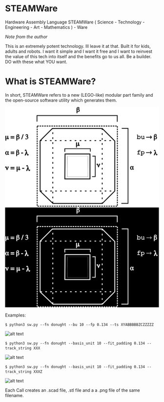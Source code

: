 # STEAMWare
Hardware Assembly Language
STEAMWare ( Science - Technology - Engineering - Art - Mathematics ) - Ware




*Note from the author*

This is an extremely potent technology. Ill leave it at that. Built it for kids, adults and robots. I want it simple and I want it free and I want to reinvest the value of this tech into itself and the benefits go to us all. Be a builder. DO with these what YOU want. 





What is STEAMWare?
==================

In short, STEAMWare refers to a new (LEGO-like) modular part family and the open-source software utility which generates them.

<img src="https://github.com/spacetimeengineer/STEAMWare/blob/main/resources/legend_0L.png#gh-light-mode-only" width="700" />
<img src="https://github.com/spacetimeengineer/STEAMWare/blob/main/resources/legend_0D.png#gh-dark-mode-only" width="700" />
    



Examples:

    $ python3 sw.py --fn donught --bu 10 --fp 0.134 --ts XYABBBBBZCZZZZZ

![alt text](https://github.com/spacetimeengineer/STEAMWare/blob/master/resources/donught.png)

    $ python3 sw.py --fn donught --basis_unit 10 --fit_padding 0.134 --track_string XXX

![alt text](https://github.com/spacetimeengineer/STEAMWare/blob/master/resources/donught.png)

    $ python3 sw.py --fn donught --basis_unit 10 --fit_padding 0.134 --track_string XXXZ

![alt text](https://github.com/spacetimeengineer/STEAMWare/blob/master/resources/donught.png)




Each Call creates an .scad file, .stl file and a a .png file of the same filename.


